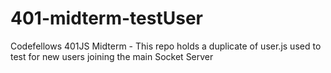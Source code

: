 # 401-midterm-testUser
Codefellows 401JS Midterm - This repo holds a duplicate of user.js used to test for new users joining the main Socket Server

